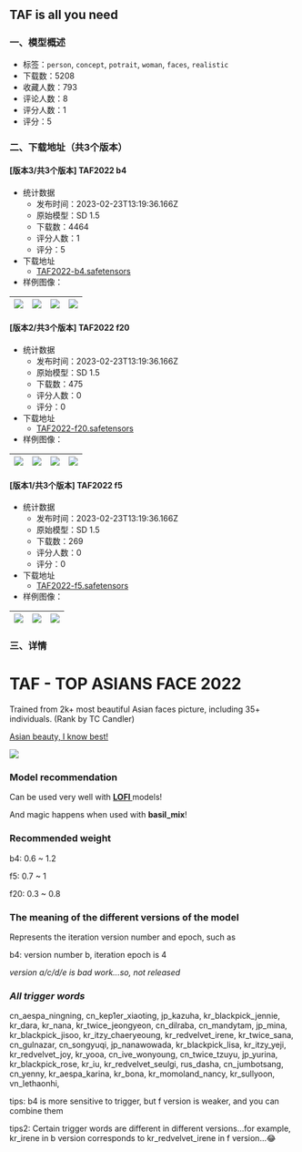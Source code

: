 ## TAF is all you need
### 一、模型概述

- 标签：`person`, `concept`, `potrait`, `woman`, `faces`, `realistic`
- 下载数：5208
- 收藏人数：793
- 评论人数：8
- 评分人数：1
- 评分：5

### 二、下载地址（共3个版本）

#### [版本3/共3个版本] TAF2022 b4

- 统计数据
  - 发布时间：2023-02-23T13:19:36.166Z
  - 原始模型：SD 1.5
  - 下载数：4464
  - 评分人数：1
  - 评分：5
- 下载地址
  - [TAF2022-b4.safetensors](https://civitai.com/api/download/models/11993)
- 样例图像：

| <img src="https://image.civitai.com/xG1nkqKTMzGDvpLrqFT7WA/83c235dc-246f-4d4d-64a5-d6044329b100/width=450/117587.jpeg" /> | <img src="https://image.civitai.com/xG1nkqKTMzGDvpLrqFT7WA/a58610c8-3b98-472b-6ff2-75aff8046300/width=450/114895.jpeg" /> | <img src="https://image.civitai.com/xG1nkqKTMzGDvpLrqFT7WA/aa315bf1-b166-49ad-1250-968ec1528b00/width=450/114897.jpeg" /> | <img src="https://image.civitai.com/xG1nkqKTMzGDvpLrqFT7WA/89d332e9-f59e-4115-dd05-0676bd8d8100/width=450/114896.jpeg" /> |
| ---- | ---- | ---- | ---- |

#### [版本2/共3个版本] TAF2022 f20

- 统计数据
  - 发布时间：2023-02-23T13:19:36.166Z
  - 原始模型：SD 1.5
  - 下载数：475
  - 评分人数：0
  - 评分：0
- 下载地址
  - [TAF2022-f20.safetensors](https://civitai.com/api/download/models/12012)
- 样例图像：

| <img src="https://image.civitai.com/xG1nkqKTMzGDvpLrqFT7WA/53d8ee61-6945-460f-e721-16639d362c00/width=450/117589.jpeg" /> | <img src="https://image.civitai.com/xG1nkqKTMzGDvpLrqFT7WA/5f621884-8e12-4376-3343-f74b53858800/width=450/117588.jpeg" /> | <img src="https://image.civitai.com/xG1nkqKTMzGDvpLrqFT7WA/06e3b4bc-cbf1-4d34-11af-60fde392e900/width=450/115054.jpeg" /> | <img src="https://image.civitai.com/xG1nkqKTMzGDvpLrqFT7WA/8bcf4f96-81f4-4875-2352-9dfd91fa6c00/width=450/115053.jpeg" /> |
| ---- | ---- | ---- | ---- |

#### [版本1/共3个版本] TAF2022 f5

- 统计数据
  - 发布时间：2023-02-23T13:19:36.166Z
  - 原始模型：SD 1.5
  - 下载数：269
  - 评分人数：0
  - 评分：0
- 下载地址
  - [TAF2022-f5.safetensors](https://civitai.com/api/download/models/11994)
- 样例图像：

| <img src="https://image.civitai.com/xG1nkqKTMzGDvpLrqFT7WA/dc4632b0-cbfe-40eb-b151-8819fa99f000/width=450/117590.jpeg" /> | <img src="https://image.civitai.com/xG1nkqKTMzGDvpLrqFT7WA/d9a4298c-5109-44bf-987b-36a2c61bbe00/width=450/114899.jpeg" /> | <img src="https://image.civitai.com/xG1nkqKTMzGDvpLrqFT7WA/8daba924-d9ab-45c7-ad47-e7dea5efac00/width=450/114898.jpeg" /> |
| ---- | ---- | ---- |


### 三、详情
<h1>TAF - TOP ASIANS FACE 2022</h1><p>Trained from 2k+ most beautiful Asian faces picture, including 35+ individuals. (Rank by TC Candler)</p><p><u>Asian beauty, I know best!</u></p><p></p><img src="https://imagecache.civitai.com/xG1nkqKTMzGDvpLrqFT7WA/f50a8858-edea-4066-f4af-590b4a0db500/width=525" /><p></p><h3>Model recommendation</h3><p>Can be used very well with <a target="_blank" rel="ugc" href="https://civitai.com/models/9052/lofi"><strong>LOFI </strong></a>models!</p><p>And magic happens when used with <strong>basil_mix</strong>!</p><p></p><h3>Recommended weight</h3><p>b4: 0.6 ~ 1.2</p><p>f5: 0.7 ~ 1</p><p>f20: 0.3 ~ 0.8</p><p></p><h3>The meaning of the different versions of the model</h3><p>Represents the iteration version number and epoch, such as</p><p>b4: version number b, iteration epoch is 4</p><p></p><p><em>version a/c/d/e is bad work...so, not released</em></p><p></p><h3><em>All trigger words</em></h3><p>cn_aespa_ningning, cn_kep1er_xiaoting, jp_kazuha, kr_blackpick_jennie, kr_dara, kr_nana, kr_twice_jeongyeon, cn_dilraba, cn_mandytam, jp_mina, kr_blackpick_jisoo, kr_itzy_chaeryeoung, kr_redvelvet_irene, kr_twice_sana, cn_gulnazar, cn_songyuqi, jp_nanawowada, kr_blackpick_lisa, kr_itzy_yeji, kr_redvelvet_joy, kr_yooa, cn_ive_wonyoung, cn_twice_tzuyu, jp_yurina, kr_blackpick_rose, kr_iu, kr_redvelvet_seulgi, rus_dasha, cn_jumbotsang, cn_yenny, kr_aespa_karina, kr_bona, kr_momoland_nancy, kr_sullyoon, vn_lethaonhi,</p><p></p><p>tips: b4 is more sensitive to trigger, but f version is weaker, and you can combine them</p><p>tips2: Certain trigger words are different in different versions...for example, kr_irene in b version corresponds to kr_redvelvet_irene in f version...😂</p>